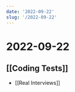 ```yaml
---
date: '2022-09-22'
slug: '/2022-09-22'
---
```


# 2022-09-22

## [[Coding Tests]]

- [[Real Interviews]]

